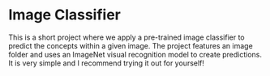 # Image Classifier

This is a short project where we apply a pre-trained image classifier to predict the concepts within a given image. The project features an image folder and uses an ImageNet visual recognition model to create predictions. It is very simple and I recommend trying it out for yourself! 
